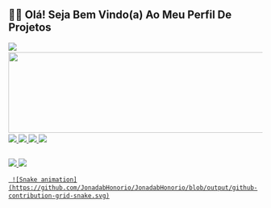 ## 🖖🏻 Olá! Seja Bem Vindo(a) Ao Meu Perfil De Projetos

 <div>
    <a href="https://github.com/JonadabHonorio">
    <img height="160em" src="https://github-readme-stats.vercel.app/api?username=JonadabHonorio&show_icons=true&theme=dark&include_all_commits=true&count_private=true"/>
    <img height="160em" width="550em" src="https://github-readme-stats.vercel.app/api/top-langs/?username=JonadabHonorio&layout=compact&langs_count=16&theme=dark"/>
 </div>
  
  <div> 
    <img src="https://img.icons8.com/color/40/000000/javascript--v1.png"/>
    <img src="https://img.icons8.com/color/40/000000/html-5--v1.png"/>
    <img src="https://img.icons8.com/color/40/000000/css3.png"/>
    <img src="https://img.icons8.com/color/40/000000/nodejs.png"/>
  </div>
  
  ##
  
  <div>
     <a href="https://web.telegram.org/#/im" target="_blank"><img src="https://img.shields.io/badge/Telegram-2CA5E0?style=for-the-badge&logo=telegram&logoColor=white"           
      target="_blank"</a>
     <a href="https://hnoriojonadab@gmail.com" target="_blank"><img src="https://img.shields.io/badge/Gmail-D14836?style=for-the-badge&logo=gmail&logoColor=white" 
      target="_blank"</a>
  </div>
      
     ![Snake animation](https://github.com/JonadabHonorio/JonadabHonorio/blob/output/github-contribution-grid-snake.svg)
